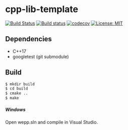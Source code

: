 # cpp-lib-template
[![Build Status](https://travis-ci.org/jimmiebergmann/cpp-lib-template.svg?branch=master)](https://travis-ci.org/jimmiebergmann/cpp-lib-tempalte)  [![Build status](https://ci.appveyor.com/api/projects/status/p49y0dqt9o7v7ubu?svg=true)](https://ci.appveyor.com/project/jimmiebergmann/cpp-lib-tempalte) [![codecov](https://codecov.io/gh/jimmiebergmann/cpp-lib-tempalte/branch/master/graph/badge.svg)](https://codecov.io/gh/jimmiebergmann/cpp-lib-tempalte)  [![License: MIT](https://img.shields.io/badge/License-MIT-brightgreen.svg)](https://opensource.org/licenses/MIT)

## Dependencies
* C++17
* googletest (git submodule)

## Build
```sh
$ mkdir build
$ cd build
$ cmake ..
$ make
```
##### Windows
Open wepp.sln and compile in Visual Studio.


